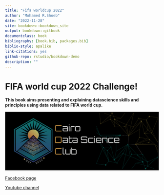 ```yaml
---
title: "Fifa worldcup 2022"
author: "Mohamed R.Shoeb"
date: "2022-11-28"
site: bookdown::bookdown_site
output: bookdown::gitbook
documentclass: book
bibliography: [book.bib, packages.bib]
biblio-style: apalike
link-citations: yes
github-repo: rstudio/bookdown-demo
description: ""
---
```


# FIFA world cup 2022 Challenge!

**This book aims presenting and explaining datascience skills and principles using data related to FIFA world cup.**

![](design-f6b879de-c009-4457-9c57-7f2087765e99.png)

[Facebook page](https://www.facebook.com/profile.php?id=100087328541146)

[Youtube channel](https://www.youtube.com/@cairodatascienceclub2350/videos)
